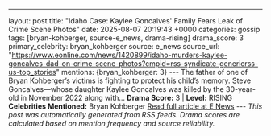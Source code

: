---
layout: post
title: "Idaho Case: Kaylee Goncalves' Family Fears Leak of Crime Scene Photos"
date: 2025-08-07 20:19:43 +0000
categories: gossip
tags: [bryan-kohberger, source-e_news, drama-rising]
drama_score: 3
primary_celebrity: bryan_kohberger
source: e_news
source_url: "https://www.eonline.com/news/1420899/idaho-murders-kaylee-goncalves-dad-on-crime-scene-photos?cmpid=rss-syndicate-genericrss-us-top_stories"
mentions: {bryan_kohberger: 3} --- The father of one of Bryan Kohberger’s victims is fighting to protect his child’s memory. Steve Goncalves—whose daughter Kaylee Goncalves was killed by the 30-year-old in November 2022 along with... **Drama Score:** 3 | **Level:** RISING **Celebrities Mentioned:** Bryan Kohberger [Read full article at E News](https://www.eonline.com/news/1420899/idaho-murders-kaylee-goncalves-dad-on-crime-scene-photos?cmpid=rss-syndicate-genericrss-us-top_stories) --- *This post was automatically generated from RSS feeds. Drama scores are calculated based on mention frequency and source reliability.*